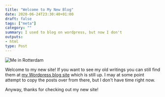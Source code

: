 ```yaml
---
title: "Welcome to My New Blog"
date: 2020-06-24T23:30:40+01:00
draft: false
tags: ["meta"]
category: ""
summary: I used to blog on wordpress, but now I don't
outputs:
- html
type: Post
---
```


![Me in Rotterdam](/img/posts/me_rotterdam_round.png#right)

Welcome to my new site! If you want to see my old writings you can still find them at [my Wordpress blog site](https://blog.willj.net/) which is still up. I may at some point attempt to copy the posts over from there, but I don't have time right now.

Anyway, thanks for checking out my new site!